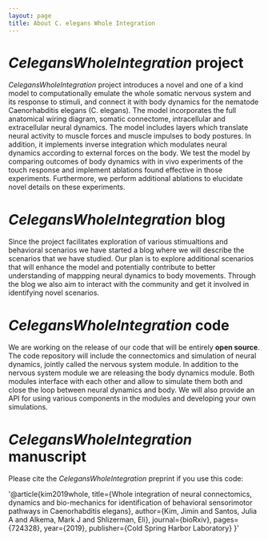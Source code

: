 ```yaml
---
layout: page
title: About C. elegans Whole Integration
---
```


# _CelegansWholeIntegration_ project

_CelegansWholeIntegration_ project introduces a novel and one of a kind model to computationally emulate the whole somatic nervous system and its response to stimuli, and connect it with body dynamics for the nematode Caenorhabditis elegans (C. elegans). 
The model incorporates the full anatomical wiring diagram, somatic connectome, intracellular and extracellular neural dynamics. The model includes layers which translate neural activity to muscle forces and muscle impulses to body postures. 
In addition, it implements inverse integration which modulates neural dynamics according to external forces on the body. 
We test the model by comparing outcomes of body dynamics with in vivo experiments of the touch response and implement ablations found effective in those experiments. 
Furthermore, we perform additional ablations to elucidate novel details on these experiments.

# _CelegansWholeIntegration_ blog

Since the project facilitates exploration of various stimualtions and behavioral scenarios we have started a blog where we will describe the scenarios that we have studied. Our plan is to explore additional scenarios that will enhance the model and potentially contribute to better understanding of mappping neural dynamics to body movements. Through the blog we also aim to interact with the community and get it involved in identifying novel scenarios.

# _CelegansWholeIntegration_ code
We are working on the release of our code that will be entirely **open source**. The code repository will include the connectomics and simulation of neural dynamics, jointly called the nervous system module. In addition to the nervous system module we are releasing the body dynamics module. Both modules interface with each other and allow to simulate them both and close the loop between neural dynamics and body. We will also provide an API for using various components in the modules and developing your own simulations.

# _CelegansWholeIntegration_ manuscript
Please cite the _CelegansWholeIntegration_ preprint if you use this code:

'@article{kim2019whole,
  title={Whole integration of neural connectomics, dynamics and bio-mechanics for identification of behavioral sensorimotor pathways in Caenorhabditis elegans},
  author={Kim, Jimin and Santos, Julia A and Alkema, Mark J and Shlizerman, Eli},
  journal={bioRxiv},
  pages={724328},
  year={2019},
  publisher={Cold Spring Harbor Laboratory}
}'



